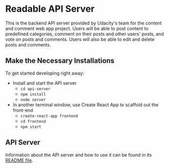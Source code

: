 # Readable API Server

This is the backend API server provided by Udacity's team for the content and comment web app project.
Users will be able to post content to predefined categories, comment on their posts and other users' posts, and vote on posts and comments.
Users will also be able to edit and delete posts and comments.

## Make the Necessary Installations

To get started developing right away:

* Install and start the API server
    - `cd api-server`
    - `npm install`
    - `node server`
* In another terminal window, use Create React App to scaffold out the front-end
    - `create-react-app frontend`
    - `cd frontend`
    - `npm start`

## API Server

Information about the API server and how to use it can be found in its [README file](api-server/README.md).
